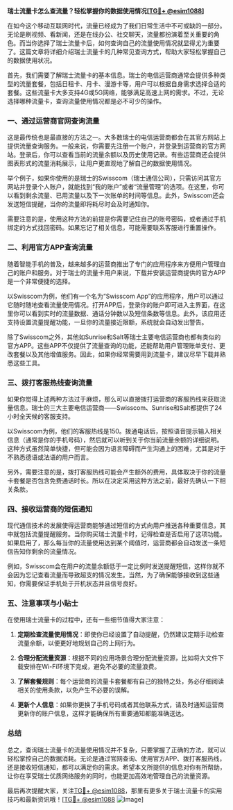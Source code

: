 **瑞士流量卡怎么查流量？轻松掌握你的数据使用情况[[TG💪+ @esim1088](https://t.me/s/esim1088)]**

在如今这个移动互联网时代，流量已经成为了我们日常生活中不可或缺的一部分。无论是刷视频、看新闻，还是在线办公、社交聊天，流量都扮演着至关重要的角色。而当你选择了瑞士流量卡后，如何查询自己的流量使用情况就显得尤为重要了。这篇文章将详细介绍瑞士流量卡的几种常见查询方式，帮助大家轻松掌握自己的数据使用状况。

首先，我们需要了解瑞士流量卡的基本信息。瑞士的电信运营商通常会提供多种类型的流量套餐，包括日租卡、月卡、漫游卡等，用户可以根据自身需求选择合适的套餐。这些流量卡大多支持4G或5G网络，能够满足高速上网的需求。不过，无论选择哪种流量卡，查询流量使用情况都是必不可少的操作。

### **一、通过运营商官网查询流量**

这是最传统也是最直接的方法之一。大多数瑞士的电信运营商都会在其官方网站上提供流量查询服务。一般来说，你需要先注册一个账户，并登录到运营商的官方网站。登录后，你可以查看当前的流量余额以及历史使用记录。有些运营商还会提供图表形式的流量消耗展示，让用户更直观地了解自己的数据使用情况。

举个例子，如果你使用的是瑞士的Swisscom（瑞士通信公司），只需访问其官方网站并登录个人账户，就能找到“我的账户”或者“流量管理”的选项。在这里，你可以看到剩余流量、已用流量以及下一次账单的时间等信息。此外，Swisscom还会发送短信提醒，当你的流量即将耗尽时会及时通知你。

需要注意的是，使用这种方法的前提是你需要记住自己的账号密码，或者通过手机绑定的方式找回密码。如果忘记了相关信息，可能需要联系客服进行重置操作。

### **二、利用官方APP查询流量**

随着智能手机的普及，越来越多的运营商推出了专门的应用程序来方便用户管理自己的账户和服务。对于瑞士的流量卡用户来说，下载并安装运营商提供的官方APP是一个非常便捷的选择。

以Swisscom为例，他们有一个名为“Swisscom App”的应用程序，用户可以通过它随时随地查看流量使用情况。打开APP后，登录你的账户即可进入主界面，在这里你可以看到实时的流量数据、通话分钟数以及短信条数等信息。此外，该应用还支持设置流量提醒功能，一旦你的流量接近限额，系统就会自动发出警告。

除了Swisscom之外，其他如Sunrise和Salt等瑞士主要电信运营商也都有类似的官方APP。这些APP不仅提供了流量查询的功能，还能帮助用户管理账单支付、更改套餐以及其他增值服务。因此，如果你经常需要用到流量卡，建议尽早下载并熟悉这些工具。

### **三、拨打客服热线查询流量**

如果你觉得上述两种方法过于麻烦，那么可以直接拨打运营商的客服热线来获取流量信息。瑞士的三大主要电信运营商——Swisscom、Sunrise和Salt都提供了24小时全天候的客服支持。

以Swisscom为例，他们的客服热线是150。拨通电话后，按照语音提示输入相关信息（通常是你的手机号码），然后就可以听到关于你当前流量余额的详细说明。这种方式虽然简单快捷，但可能会因为语言障碍而产生沟通上的困难，尤其是对于不熟悉德语或法语的用户而言。

另外，需要注意的是，拨打客服热线可能会产生额外的费用，具体取决于你的流量卡套餐是否包含免费通话时长。所以在决定采用这种方法之前，最好先确认一下相关条款。

### **四、接收运营商的短信通知**

现代通信技术的发展使得运营商能够通过短信的方式向用户推送各种重要信息，其中就包括流量提醒服务。当你购买瑞士流量卡时，记得检查是否启用了这项功能。如果启用了，那么每当你的流量使用达到某个阈值时，运营商都会自动发送一条短信告知你剩余的流量情况。

例如，Swisscom会在用户的流量余额低于一定比例时发送提醒短信，这样你就不会因为忘记查看流量而导致超支的情况发生。当然，为了确保能够接收到这些通知，你需要保证手机处于开机状态并且信号良好。

### **五、注意事项与小贴士**

在使用瑞士流量卡的过程中，还有一些细节值得大家注意：

1. **定期检查流量使用情况**：即使你已经设置了自动提醒，仍然建议定期手动检查流量余额，以便更好地规划自己的上网行为。
   
2. **合理分配流量资源**：根据不同的应用场景合理分配流量资源，比如将大文件下载安排在Wi-Fi环境下完成，避免不必要的流量浪费。
   
3. **了解套餐规则**：每个运营商的流量卡套餐都有自己的独特之处，务必仔细阅读相关的使用条款，以免产生不必要的误解。

4. **更新个人信息**：如果你更换了手机号码或者其他联系方式，请及时通知运营商更新你的账户信息，这样才能确保所有重要通知都能准确送达。

### **总结**

总之，查询瑞士流量卡的流量使用情况并不复杂，只要掌握了正确的方法，就可以轻松掌控自己的数据消耗。无论是通过官网查询、使用官方APP、拨打客服热线，还是接收短信通知，都可以满足你的需求。希望本文所提供的信息对你有所帮助，让你在享受瑞士优质网络服务的同时，也能更加高效地管理自己的流量资源。

最后再次提醒大家，关注[TG💪+ @esim1088](https://t.me/s/esim1088)，那里有更多关于瑞士流量卡的实用技巧和最新资讯哦！[[TG💪+ @esim1088](https://t.me/s/esim1088) ![Image](https://i.postimg.cc/4NQfJmqS/Snipaste-2025-05-13-00-14-12.png)]